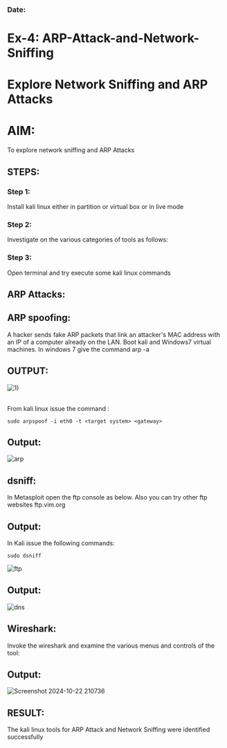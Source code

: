 ### Date:
# Ex-4: ARP-Attack-and-Network-Sniffing
# Explore Network Sniffing and ARP Attacks

# AIM:

To explore network sniffing and ARP Attacks

## STEPS:

### Step 1:

Install kali linux either in partition or virtual box or in live mode

### Step 2:

Investigate on the various categories of tools as follows:


### Step 3:
Open terminal and try execute some kali linux commands

## ARP Attacks:  
## ARP spoofing: 
A hacker sends fake ARP packets that link an attacker's MAC address with an IP of a computer already on the LAN. 
Boot kali and Windows7 virtual machines.
In windows 7 give the command arp -a
## OUTPUT:

![1)](https://github.com/user-attachments/assets/974e8b81-65f9-4736-871a-32ecdb3bdf13)

</br>
From kali linux issue the command :

```
sudo arpspoof -i eth0 -t <target system> <gateway>
```
  
## Output:
![arp](https://github.com/user-attachments/assets/9833dc4d-d5fe-4e8b-ac42-77fbbca1f4a4)



## dsniff:
In Metasploit open the ftp console as below. Also you can try other ftp websites ftp.vim.org

## Output:

In Kali issue the following commands:
```
sudo dsniff
```


![ftp](https://github.com/user-attachments/assets/ed1fe4b1-def0-430c-8a74-b32cb58d7ac3)

## Output:

![dns](https://github.com/user-attachments/assets/f872106b-c084-4498-92e5-0463a9d4489d)


## Wireshark:
Invoke the wireshark and examine the various menus  and controls of the tool:
## Output:
![Screenshot 2024-10-22 210736](https://github.com/user-attachments/assets/5b4457bb-892c-4785-a0af-0c104d9756a4)

## RESULT:
The kali linux tools for ARP Attack and Network Sniffing were identified successfully
